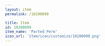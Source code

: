 ```yaml
---
layout: item
permalink: /10200099

title: Item
id: 10200099
item_name: 'Parted Perm'
icon_url: 'item/icon/customize/10200099.png'
---
```

